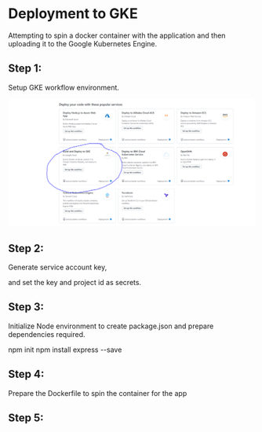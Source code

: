 # Deployment to GKE
Attempting to spin a docker container with the application and then uploading it to the Google Kubernetes Engine.

## Step 1:
Setup GKE workflow environment. 

![alt text](https://github.com/yowai-hito/gke_cicl_test/blob/main/img/GKE.PNG)

## Step 2:
Generate service account key,

and set the key and project id as secrets.

## Step 3:
Initialize Node environment to create package.json and prepare dependencies required.

npm init
npm install express --save

## Step 4:

Prepare the Dockerfile to spin the container for the app

## Step 5:

